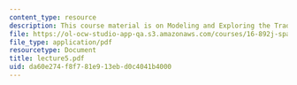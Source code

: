 ```yaml
---
content_type: resource
description: This course material is on Modeling and Exploring the Tradespace.
file: https://ol-ocw-studio-app-qa.s3.amazonaws.com/courses/16-892j-space-system-architecture-and-design-fall-2004/da60e274f8f781e913ebd0c4041b4000_lecture5.pdf
file_type: application/pdf
resourcetype: Document
title: lecture5.pdf
uid: da60e274-f8f7-81e9-13eb-d0c4041b4000
---
```

